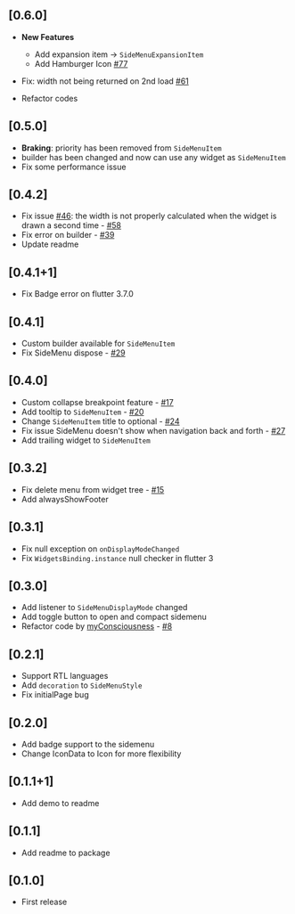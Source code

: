 ## [0.6.0]
* **New Features** 
  * Add expansion item -> `SideMenuExpansionItem`
  * Add Hamburger Icon [#77](https://github.com/Jamalianpour/easy_sidemenu_plus_plus/pull/77)

* Fix: width not being returned on 2nd load [#61](https://github.com/Jamalianpour/easy_sidemenu_plus_plus/pull/61)
* Refactor codes

## [0.5.0]
* **Braking**: priority has been removed from `SideMenuItem`
* builder has been changed and now can use any widget as `SideMenuItem`
* Fix some performance issue

## [0.4.2]
* Fix issue [#46](https://github.com/Jamalianpour/easy_sidemenu_plus_plus/issues/46): the width is not properly calculated when the widget is drawn a second time - [#58](https://github.com/Jamalianpour/easy_sidemenu_plus_plus/pull/58)
* Fix error on builder - [#39](https://github.com/Jamalianpour/easy_sidemenu_plus_plus/issues/39)
* Update readme

## [0.4.1+1]
* Fix Badge error on flutter 3.7.0

## [0.4.1]
* Custom builder available for `SideMenuItem`
* Fix SideMenu dispose - [#29](https://github.com/Jamalianpour/easy_sidemenu_plus_plus/issues/29)

## [0.4.0]
* Custom collapse breakpoint feature  - [#17](https://github.com/Jamalianpour/easy_sidemenu_plus_plus/pull/17)
* Add tooltip to `SideMenuItem` - [#20](https://github.com/Jamalianpour/easy_sidemenu_plus_plus/pull/20)
* Change `SideMenuItem` title to optional - [#24](https://github.com/Jamalianpour/easy_sidemenu_plus_plus/pull/24)
* Fix issue SideMenu doesn't show when navigation back and forth - [#27](https://github.com/Jamalianpour/easy_sidemenu_plus_plus/pull/27)
* Add trailing widget to `SideMenuItem`

## [0.3.2]
* Fix delete menu from widget tree - [#15](https://github.com/Jamalianpour/easy_sidemenu_plus_plus/pull/15)
* Add alwaysShowFooter

## [0.3.1]
* Fix null exception on `onDisplayModeChanged`
* Fix `WidgetsBinding.instance` null checker in flutter 3

## [0.3.0]
* Add listener to `SideMenuDisplayMode` changed
* Add toggle button to open and compact sidemenu
* Refactor code by [myConsciousness](https://github.com/myConsciousness) - [#8](https://github.com/Jamalianpour/easy_sidemenu_plus_plus/pull/8)

## [0.2.1]
* Support RTL languages
* Add `decoration` to `SideMenuStyle`
* Fix initialPage bug

## [0.2.0]
* Add badge support to the sidemenu
* Change IconData to Icon for more flexibility

## [0.1.1+1]
* Add demo to readme

## [0.1.1]
* Add readme to package

## [0.1.0] 
* First release